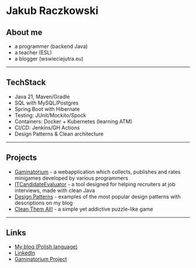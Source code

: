 Jakub Raczkowski
=

## About me

* a programmer (backend Java)
* a teacher (ESL)
* a blogger (wswieciejutra.eu)

---

## TechStack

* Java 21, Maven/Gradle
* SQL with MySQL/Postgres
* Spring Boot with Hibernate
* Testing: JUnit/Mockito/Spock
* Containers: Docker + Kubernetes (learning ATM)
* CI/CD: Jenkins/GH Actions
* Design Patterns & Clean architecture

---

## Projects

* [Gaminatorium](https://github.com/keeeper85/Gaminatorium) - a webapplication which collects, publishes and rates minigames developed by various programmers
* [ITCandidateEvaluator](https://github.com/keeeper85/ITCandidateEvaluator) - a tool designed for helping recruiters at job interviews, made with clean Java 
* [Design Patterns](https://github.com/keeeper85/DesignPatterns) - examples of the most popular design patterns with descriptions on my blog
* [Clean Them All!](https://github.com/keeeper85/CTA-Maven) - a simple yet addictive puzzle-like game

---

## Links

* [My blog (Polish language)](https://wwsj.xyu.pl/wwsj/)   
* [LinkedIn](https://wwsj.xyu.pl/wwsj/)
* [Gaminatorium Project](https://gaminatorium.eu)

